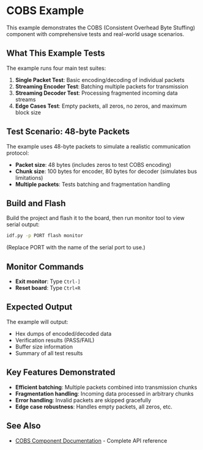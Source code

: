 # COBS Example

This example demonstrates the COBS (Consistent Overhead Byte Stuffing) component with comprehensive tests and real-world usage scenarios.

## What This Example Tests

The example runs four main test suites:

1. **Single Packet Test**: Basic encoding/decoding of individual packets
2. **Streaming Encoder Test**: Batching multiple packets for transmission
3. **Streaming Decoder Test**: Processing fragmented incoming data streams
4. **Edge Cases Test**: Empty packets, all zeros, no zeros, and maximum block size

## Test Scenario: 48-byte Packets

The example uses 48-byte packets to simulate a realistic communication protocol:
- **Packet size**: 48 bytes (includes zeros to test COBS encoding)
- **Chunk size**: 100 bytes for encoder, 80 bytes for decoder (simulates bus limitations)
- **Multiple packets**: Tests batching and fragmentation handling

## Build and Flash

Build the project and flash it to the board, then run monitor tool to view serial output:

```bash
idf.py -p PORT flash monitor
```

(Replace PORT with the name of the serial port to use.)

## Monitor Commands

- **Exit monitor**: Type `Ctrl-]`
- **Reset board**: Type `Ctrl+R`

## Expected Output

The example will output:
- Hex dumps of encoded/decoded data
- Verification results (PASS/FAIL)
- Buffer size information
- Summary of all test results

## Key Features Demonstrated

- **Efficient batching**: Multiple packets combined into transmission chunks
- **Fragmentation handling**: Incoming data processed in arbitrary chunks
- **Error handling**: Invalid packets are skipped gracefully
- **Edge case robustness**: Handles empty packets, all zeros, etc.

## See Also

- [COBS Component Documentation](../README.md) - Complete API reference
